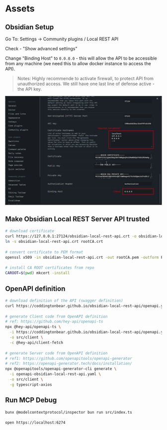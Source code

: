 # Assets

## Obsidian Setup

Go To: Settings -> Community plugins / Local REST API

Check - "Show advanced settings"

Change "Binding Host" to `0.0.0.0` - this will allow the API to be accessible from any machine (we need this to allow docker instance to access the API).

> Notes: Highly recommende to activate firewall, to protect API from unauthorized access. We still have one last line of defense active - the API key.

![Obsidian Setup](obsidian-setup.png)

## Make Obsidian Local REST Server API trusted

```bash
# download certificate
curl https://127.0.0.1:27124/obsidian-local-rest-api.crt -o obsidian-local-rest-api.crt
ln -s obsidian-local-rest-api.crt rootCA.crt

# convert certificate to PEM format
openssl x509 -in obsidian-local-rest-api.crt -out rootCA.pem -outform PEM

# install CA ROOT certificates from repo
CAROOT=$(pwd) mkcert -install
```

## OpenAPI definition

```bash
# download definition of the API (swagger definition)
curl https://coddingtonbear.github.io/obsidian-local-rest-api/openapi.yaml -o openapi-obsidian-local-rest-api.yaml

# generate Client code from OpenAPI definition
# ref: https://github.com/hey-api/openapi-ts
npx @hey-api/openapi-ts \
  -i https://coddingtonbear.github.io/obsidian-local-rest-api/openapi.yaml \
  -o src/client \
  -c @hey-api/client-fetch

# generate Server code from OpenAPI definition
# ref1: https://github.com/openapitools/openapi-generator
# ref2: https://openapi-generator.tech/docs/installation/
npx @openapitools/openapi-generator-cli generate \
  -i openapi-obsidian-local-rest-api.yaml \
  -o src/client \
  -g typescript-axios
```

## Run MCP Debug

```bash
bunx @modelcontextprotocol/inspector bun run src/index.ts

open https://localhost:6274
```
